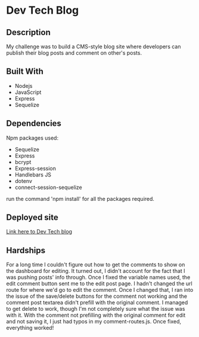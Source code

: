 # Dev Tech Blog

## Description
My challenge was to build a CMS-style blog site where developers can publish their blog posts and comment on other's posts. 

## Built With
* Nodejs
* JavaScript
* Express
* Sequelize

## Dependencies

Npm packages used:
* Sequelize
* Express
* bcrypt
* Express-session
* Handlebars JS
* dotenv
* connect-session-sequelize

run the command 'npm install' for all the packages required.

## Deployed site

[Link here to Dev Tech blog]()

## Hardships
For a long time I couldn't figure out how to get the comments to show on the dashboard for editing. It turned out, I didn't account for the fact that I was pushing posts' info through. Once I fixed the variable names used, the edit comment button sent me to the edit post page. I hadn't changed the url route for where we'd go to edit the comment. Once I changed that, I ran into the issue of the save/delete buttons for the comment not working and the comment post textarea didn't prefill with the original comment. I managed to get delete to work, though I'm not completely sure what the issue was with it. With the comment not prefilling with the original comment for edit and not saving it, I just had typos in my comment-routes.js. Once fixed, everything worked!
